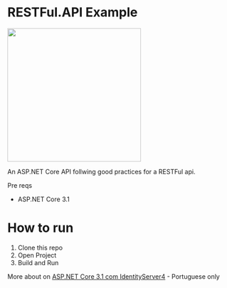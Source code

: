 
# RESTFul.API Example

<img width="300px" src="https://brunobrito.ghost.io/content/images/2020/01/capa-redes-sociais-8.png" />

An ASP.NET Core API follwing good practices for a RESTFul api.


Pre reqs

* ASP.NET Core 3.1

# How to run

1. Clone this repo
2. Open Project
3. Build and Run

More about on [ASP.NET Core 3.1 com IdentityServer4](https://www.brunobrito.net.br/aspnet-core-api-restful) - Portuguese only